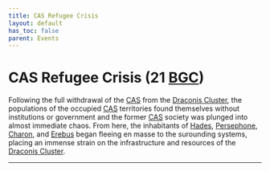 ```yaml
---
title: CAS Refugee Crisis
layout: default
has_toc: false
parent: Events
---
```


# CAS Refugee Crisis (21 [BGC])
Following the full withdrawal of the [CAS] from the [Draconis Cluster], the populations of the occupied [CAS] territories found themselves without institutions or government and the former [CAS] society was plunged into almost immediate chaos. From here, the inhabitants of [Hades], [Persephone], [Charon], and [Erebus] began fleeing en masse to the surounding systems, placing an immense strain on the infrastructure and resources of the [Draconis Cluster].

----

[CAS]: ../../factions/cas.html

[BGC]: ../../history/#history
[AGC]: ../../history/#history

[Draconis Cluster]: ../../systems/

[Hades]: ../../systems/hades/
[Persephone]: ../../systems/persephone/
[Charon]: ../../systems/charon/
[Erebus]: ../../systems/erebus/